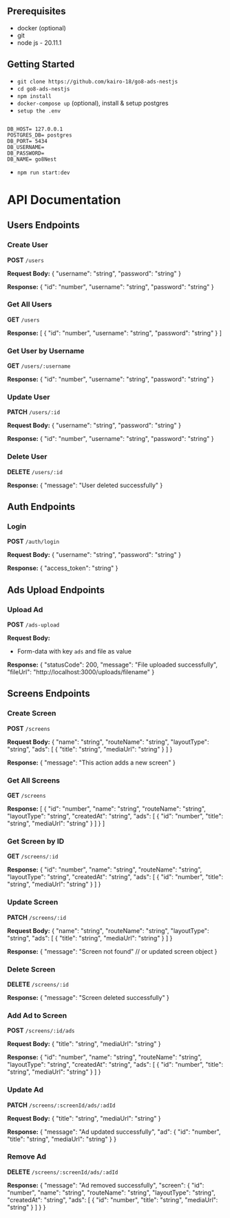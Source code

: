 ## Prerequisites
- docker (optional)
- git 
- node js - 20.11.1

## Getting Started

- `git clone https://github.com/kairo-18/go8-ads-nestjs`
- `cd go8-ads-nestjs`
- `npm install`
- `docker-compose up` (optional), install & setup postgres
- `setup the .env`
```.env

DB_HOST= 127.0.0.1
POSTGRES_DB= postgres
DB_PORT= 5434
DB_USERNAME= 
DB_PASSWORD= 
DB_NAME= go8Nest

```
- `npm run start:dev`

 
# API Documentation

## Users Endpoints

### Create User
**POST** `/users`

**Request Body:**
{
  "username": "string",
  "password": "string"
}

**Response:**
{
  "id": "number",
  "username": "string",
  "password": "string"
}

### Get All Users
**GET** `/users`

**Response:**
[
  {
    "id": "number",
    "username": "string",
    "password": "string"
  }
]

### Get User by Username
**GET** `/users/:username`

**Response:**
{
  "id": "number",
  "username": "string",
  "password": "string"
}

### Update User
**PATCH** `/users/:id`

**Request Body:**
{
  "username": "string",
  "password": "string"
}

**Response:**
{
  "id": "number",
  "username": "string",
  "password": "string"
}

### Delete User
**DELETE** `/users/:id`

**Response:**
{
  "message": "User deleted successfully"
}

## Auth Endpoints

### Login
**POST** `/auth/login`

**Request Body:**
{
  "username": "string",
  "password": "string"
}

**Response:**
{
  "access_token": "string"
}

## Ads Upload Endpoints

### Upload Ad
**POST** `/ads-upload`

**Request Body:**
- Form-data with key `ads` and file as value

**Response:**
{
  "statusCode": 200,
  "message": "File uploaded successfully",
  "fileUrl": "http://localhost:3000/uploads/filename"
}

## Screens Endpoints

### Create Screen
**POST** `/screens`

**Request Body:**
{
  "name": "string",
  "routeName": "string",
  "layoutType": "string",
  "ads": [
    {
      "title": "string",
      "mediaUrl": "string"
    }
  ]
}

**Response:**
{
  "message": "This action adds a new screen"
}

### Get All Screens
**GET** `/screens`

**Response:**
[
  {
    "id": "number",
    "name": "string",
    "routeName": "string",
    "layoutType": "string",
    "createdAt": "string",
    "ads": [
      {
        "id": "number",
        "title": "string",
        "mediaUrl": "string"
      }
    ]
  }
]

### Get Screen by ID
**GET** `/screens/:id`

**Response:**
{
  "id": "number",
  "name": "string",
  "routeName": "string",
  "layoutType": "string",
  "createdAt": "string",
  "ads": [
    {
      "id": "number",
      "title": "string",
      "mediaUrl": "string"
    }
  ]
}

### Update Screen
**PATCH** `/screens/:id`

**Request Body:**
{
  "name": "string",
  "routeName": "string",
  "layoutType": "string",
  "ads": [
    {
      "title": "string",
      "mediaUrl": "string"
    }
  ]
}

**Response:**
{
  "message": "Screen not found" // or updated screen object
}

### Delete Screen
**DELETE** `/screens/:id`

**Response:**
{
  "message": "Screen deleted successfully"
}

### Add Ad to Screen
**POST** `/screens/:id/ads`

**Request Body:**
{
  "title": "string",
  "mediaUrl": "string"
}

**Response:**
{
  "id": "number",
  "name": "string",
  "routeName": "string",
  "layoutType": "string",
  "createdAt": "string",
  "ads": [
    {
      "id": "number",
      "title": "string",
      "mediaUrl": "string"
    }
  ]
}

### Update Ad
**PATCH** `/screens/:screenId/ads/:adId`

**Request Body:**
{
  "title": "string",
  "mediaUrl": "string"
}

**Response:**
{
  "message": "Ad updated successfully",
  "ad": {
    "id": "number",
    "title": "string",
    "mediaUrl": "string"
  }
}

### Remove Ad
**DELETE** `/screens/:screenId/ads/:adId`

**Response:**
{
  "message": "Ad removed successfully",
  "screen": {
    "id": "number",
    "name": "string",
    "routeName": "string",
    "layoutType": "string",
    "createdAt": "string",
    "ads": [
      {
        "id": "number",
        "title": "string",
        "mediaUrl": "string"
      }
    ]
  }
}
